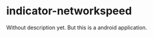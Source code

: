 indicator-networkspeed
======================

Without description yet. But this is a android application.
